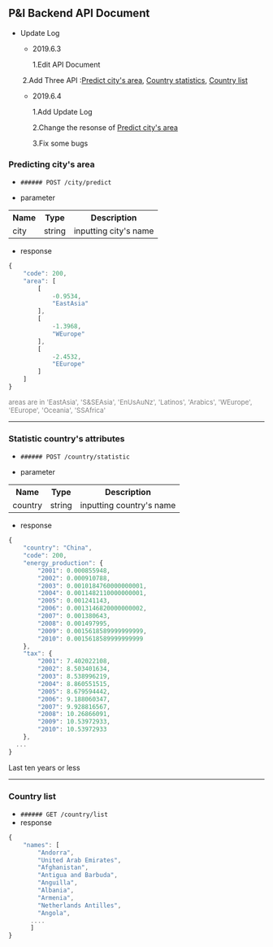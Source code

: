 ## P&I Backend API Document

+ Update Log
  
  - 2019.6.3
  
    1.Edit API Document
  
  ​       2.Add Three API :[Predict city's area](#PredictCity), [Country statistics](#CountryStatistics), [Country list](#CountryList)
  
  - 2019.6.4  
  
    1.Add Update Log
  
    2.Change the resonse of [Predict city's area](#PredictCity)
  
    3.Fix some bugs

### <span id="PredictCity">Predicting city's area</span>

  - `###### POST /city/predict`

- parameter

 <table>
    <tr>
        <th>Name</th>
        <th>Type</th>
        <th>Description</th>
    </tr>
    <tr>
        <td>city</td>
        <td>string</td>
        <td>inputting city's name</td>
    </tr>
</table>  

- response

```javascript
{
    "code": 200,
    "area": [
        [
            -0.9534,
            "EastAsia"
        ],
        [
            -1.3968,
            "WEurope"
        ],
        [
            -2.4532,
            "EEurope"
        ]
    ]
}
```

<font size=2 color=grey>areas are in 'EastAsia', 'S&SEAsia', 'EnUsAuNz', 'Latinos', 'Arabics', 'WEurope', 'EEurope', 'Oceania', 'SSAfrica'</font>

--------------------

### Statistic country's attributes

- `###### POST /country/statistic`

- parameter

<table>
    <tr>
        <th>Name</th>
        <th>Type</th>
        <th>Description</th>
    </tr>
    <tr>
        <td>country</td>
        <td>string</td>
        <td>inputting country's name</td>
    </tr>
</table> 

- response

```javascript
{
    "country": "China",
    "code": 200,
    "energy_production": {
        "2001": 0.000855948,
        "2002": 0.000910788,
        "2003": 0.0010184760000000001,
        "2004": 0.0011482110000000001,
        "2005": 0.001241143,
        "2006": 0.0013146820000000002,
        "2007": 0.001380643,
        "2008": 0.001497995,
        "2009": 0.0015618589999999999,
        "2010": 0.0015618589999999999
    },
    "tax": {
        "2001": 7.402022108,
        "2002": 8.503401634,
        "2003": 8.538996219,
        "2004": 8.860551515,
        "2005": 8.679594442,
        "2006": 9.188060347,
        "2007": 9.928816567,
        "2008": 10.26866091,
        "2009": 10.53972933,
        "2010": 10.53972933
    },
  ...
}
```
Last ten years or less

--------------

### Country list

  - `###### GET /country/list`
  - response
```javascript
{
    "names": [
        "Andorra",
        "United Arab Emirates",
        "Afghanistan",
        "Antigua and Barbuda",
        "Anguilla",
        "Albania",
        "Armenia",
        "Netherlands Antilles",
        "Angola",
      ....
      ]
}
```
